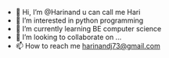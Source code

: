 - 👋 Hi, I’m @Harinand u can call me Hari
- 👀 I’m interested in python programming
- 🌱 I’m currently learning BE computer science
- 💞️ I’m looking to collaborate on ...
- 📫 How to reach me harinandj73@gmail.com
